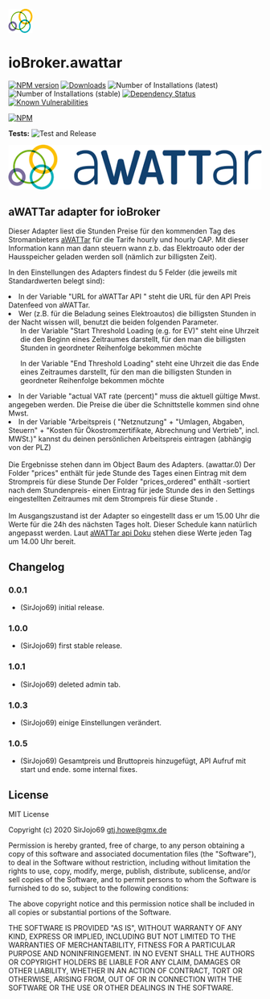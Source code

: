 ![Logo](admin/awattar.png)
# ioBroker.awattar

[![NPM version](http://img.shields.io/npm/v/iobroker.awattar.svg)](https://www.npmjs.com/package/iobroker.awattar)
[![Downloads](https://img.shields.io/npm/dm/iobroker.awattar.svg)](https://www.npmjs.com/package/iobroker.awattar)
![Number of Installations (latest)](http://iobroker.live/badges/awattar-installed.svg)
![Number of Installations (stable)](http://iobroker.live/badges/awattar-stable.svg)
[![Dependency Status](https://img.shields.io/david/sirjojo69/iobroker.awattar.svg)](https://david-dm.org/sirjojo69/iobroker.awattar)
[![Known Vulnerabilities](https://snyk.io/test/github/sirjojo69/ioBroker.awattar/badge.svg)](https://snyk.io/test/github/sirjojo69/ioBroker.awattar)

[![NPM](https://nodei.co/npm/iobroker.awattar.png?downloads=true)](https://nodei.co/npm/iobroker.awattar/)

**Tests:** ![Test and Release](https://github.com/sirjojo69/ioBroker.awattar/workflows/Test%20and%20Release/badge.svg)

<p>
<a href="https://www.awattar.de/" target="_blank">
<img border="0" alt="aWATTar" src="admin/awattarBig.png">
</a>
</p>


## aWATTar adapter for ioBroker
Dieser Adapter liest die Stunden Preise für den kommenden Tag des Stromanbieters <a href="https://www.awattar.de/" target="_blank">aWATTar</a>
für die Tarife hourly und hourly CAP.
Mit dieser Information kann man dann steuern wann z.b. das Elektroauto oder der Hausspeicher geladen werden soll (nämlich zur billigsten Zeit).

In den Einstellungen des Adapters findest du 5 Felder (die jeweils mit Standardwerten belegt sind):
<li>In der Variable "URL for aWATTar API " steht die URL für den API Preis Datenfeed von aWATTar.</li>
<li>Wer (z.B. für die Beladung seines Elektroautos) die billigsten Stunden in der Nacht wissen will, benutzt die beiden folgenden Parameter.
<ul>In der Variable "Start Threshold Loading (e.g. for EV)" steht eine Uhrzeit die den Beginn eines Zeitraumes darstellt, für den man die billigsten Stunden in geordneter Reihenfolge bekommen möchte </ul>
<ul>In der Variable "End Threshold Loading" steht eine Uhrzeit die das Ende eines Zeitraumes darstellt, für den man die billigsten Stunden in geordneter Reihenfolge bekommen möchte</ul>
</li>
<li>In der Variable "actual VAT rate (percent)" muss die aktuell gültige Mwst. angegeben werden. Die Preise die über die Schnittstelle kommen sind ohne Mwst.</li>
<li>In der Variable "Arbeitspreis ( "Netznutzung" + "Umlagen, Abgaben, Steuern" + "Kosten für Ökostromzertifikate, Abrechnung und Vertrieb", incl. MWSt.)" kannst du deinen persönlichen Arbeitspreis eintragen (abhängig von der PLZ)</li>
<br>
Die Ergebnisse stehen dann im Object Baum des Adapters. (awattar.0)
Der Folder "prices" enthält für jede Stunde des Tages einen Eintrag mit dem Strompreis für diese Stunde
Der Folder "prices_ordered" enthält -sortiert nach dem Stundenpreis- einen Eintrag für jede Stunde des in den Settings eingestellten Zeitraumes mit dem Strompreis für diese Stunde .
<br><br>
Im Ausgangszustand ist der Adapter so eingestellt dass er um 15.00 Uhr die Werte für die 24h des nächsten Tages holt.
Dieser Schedule kann natürlich angepasst werden.
Laut <a href="https://www.awattar.de/services/api" target="_blank">aWATTar api Doku</a> stehen diese Werte jeden Tag um 14.00 Uhr bereit.


## Changelog

### 0.0.1
* (SirJojo69) initial release.

### 1.0.0
* (SirJojo69) first stable release.

### 1.0.1
* (SirJojo69) deleted admin tab.

### 1.0.3
* (SirJojo69) einige Einstellungen verändert.

### 1.0.5
* (SirJojo69) Gesamtpreis und Bruttopreis hinzugefügt, API Aufruf mit start und ende. some internal fixes.



## License
MIT License

Copyright (c) 2020 SirJojo69 <gtj.howe@gmx.de>

Permission is hereby granted, free of charge, to any person obtaining a copy
of this software and associated documentation files (the "Software"), to deal
in the Software without restriction, including without limitation the rights
to use, copy, modify, merge, publish, distribute, sublicense, and/or sell
copies of the Software, and to permit persons to whom the Software is
furnished to do so, subject to the following conditions:

The above copyright notice and this permission notice shall be included in all
copies or substantial portions of the Software.

THE SOFTWARE IS PROVIDED "AS IS", WITHOUT WARRANTY OF ANY KIND, EXPRESS OR
IMPLIED, INCLUDING BUT NOT LIMITED TO THE WARRANTIES OF MERCHANTABILITY,
FITNESS FOR A PARTICULAR PURPOSE AND NONINFRINGEMENT. IN NO EVENT SHALL THE
AUTHORS OR COPYRIGHT HOLDERS BE LIABLE FOR ANY CLAIM, DAMAGES OR OTHER
LIABILITY, WHETHER IN AN ACTION OF CONTRACT, TORT OR OTHERWISE, ARISING FROM,
OUT OF OR IN CONNECTION WITH THE SOFTWARE OR THE USE OR OTHER DEALINGS IN THE
SOFTWARE.